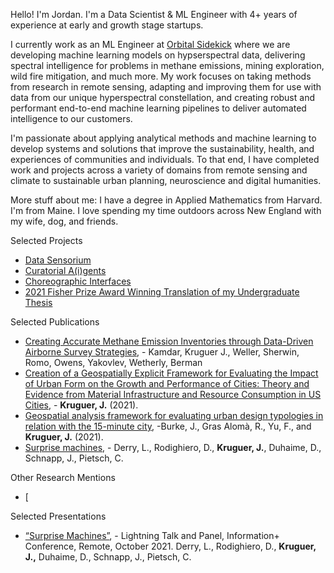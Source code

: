Hello! I'm Jordan. I'm a Data Scientist & ML Engineer with 4+ years of experience at early and growth stage startups.

I currently work as an ML Engineer at [Orbital Sidekick](https://www.orbitalsidekick.com/) where we are developing machine learning models on hypserspectral data, delivering spectral intelligence for problems in methane emissions, mining exploration, wild fire mitigation, and much more. My work focuses on taking methods from research in remote sensing, adapting and improving them for use with data from our unique hyperspectral constellation, and creating robust and performant end-to-end machine learning pipelines to deliver automated intelligence to our customers. 

I'm passionate about applying analytical methods and machine learning to develop systems and solutions that improve the sustainability, health, and experiences of communities and individuals. To that end, I have completed work and projects across a variety of domains from remote sensing and climate to sustainable urban planning, neuroscience and digital humanities. 

More stuff about me: I have a degree in Applied Mathematics from Harvard. I'm from Maine. I love spending my time outdoors across New England with my wife, dog, and friends.

Selected Projects
- [Data Sensorium](https://mlml.io/p/data-sensorium/)
- [Curatorial A(i)gents](https://mlml.io/p/curatorial-aigents/)
- [Choreographic Interfaces](https://mlml.io/p/choreographic-interface/)
- [2021 Fisher Prize Award Winning Translation of my Undergraduate Thesis](https://storymaps.arcgis.com/stories/d322f12b534c4b3395be6c4fdc31ec4f)

Selected Publications
- [Creating Accurate Methane Emission Inventories through Data-Driven Airborne Survey Strategies](https://www.energy-proceedings.org/wp-content/uploads/mitab2024/1735078325.pdf), - Kamdar, Kruguer J., Weller, Sherwin, Romo, Owens, Yakovlev, Wetherly, Berman
- [Creation of a Geospatially Explicit Framework for Evaluating the Impact of Urban Form on the Growth and Performance of Cities: Theory and Evidence from Material Infrastructure and Resource Consumption in US Cities](https://drive.google.com/file/d/19nrUKvQ1nhA3ycICMgOmwK_KMbEkzURj/view?usp=sharing), - **Kruguer, J.** (2021).
- [Geospatial analysis framework for evaluating urban design typologies in relation with the 15-minute city](https://www.sciencedirect.com/science/article/abs/pii/S014829632200563X), -Burke, J., Gras Alomà, R., Yu, F., and **Kruguer, J.** (2021). 
- [Surprise machines](https://arxiv.org/pdf/2308.09343.pdf#:~:text=Surprise%20Machines%20is%20a%20project,objects%20usually%20inaccessible%20to%20visitors.), - Derry, L., Rodighiero, D., **Kruguer, J.**, Duhaime, D., Schnapp, J., Pietsch, C.

Other Research Mentions 
- [

Selected Presentations
- [“Surprise Machines”](https://metalabharvard.github.io/projects/curatorial-aigents/surprisemachines/), - Lightning Talk and Panel, Information+ Conference, Remote, October 2021. Derry, L., Rodighiero, D., **Kruguer, J.,** Duhaime, D., Schnapp, J., Pietsch, C. 

